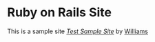# Ruby on Rails Site

This is a sample site [*Test Sample Site*](http://test.com) by [Williams](http://test.com)
